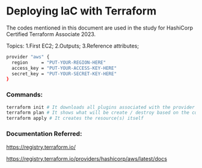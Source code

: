 # Deploying IaC with Terraform

The codes mentioned in this document are used in the study for HashiCorp Certified Terraform Associate 2023.

Topics:
1.First EC2;
2.Outputs;
3.Reference attributes; 

```sh
provider "aws" {
  region     = "PUT-YOUR-REGION-HERE"
  access_key = "PUT-YOUR-ACCESS-KEY-HERE"
  secret_key = "PUT-YOUR-SECRET-KEY-HERE"
}
```

### Commands:

```sh
terraform init # It downloads all plugins associated with the provider mentioned
terraform plan # It shows what will be create / destroy based on the code modified
terraform apply # It creates the resource(s) itself
```

### Documentation Referred:

https://registry.terraform.io/

https://registry.terraform.io/providers/hashicorp/aws/latest/docs
